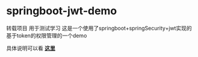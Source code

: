 # springboot-jwt-demo

转载项目 用于测试学习
这是一个使用了springboot+springSecurity+jwt实现的基于token的权限管理的一个demo

具体说明可以看 **[这里](https://github.com/echisan/springboot-jwt-demo/blob/master/blog_content.md)**
